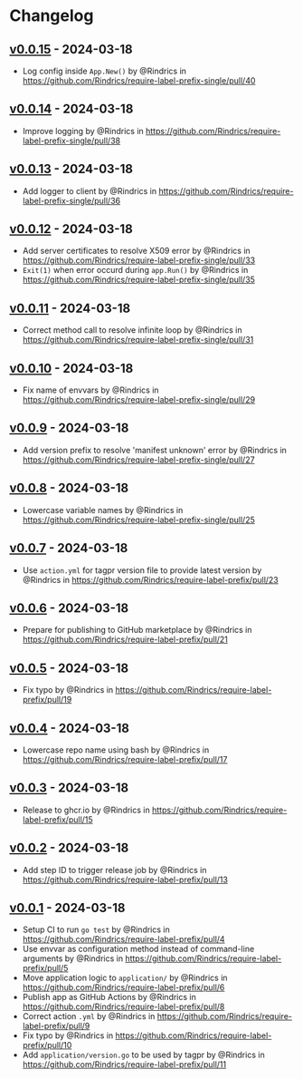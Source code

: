 # Changelog

## [v0.0.15](https://github.com/Rindrics/require-label-prefix-single/compare/v0.0.14...v0.0.15) - 2024-03-18
- Log config inside `App.New()` by @Rindrics in https://github.com/Rindrics/require-label-prefix-single/pull/40

## [v0.0.14](https://github.com/Rindrics/require-label-prefix-single/compare/v0.0.13...v0.0.14) - 2024-03-18
- Improve logging by @Rindrics in https://github.com/Rindrics/require-label-prefix-single/pull/38

## [v0.0.13](https://github.com/Rindrics/require-label-prefix-single/compare/v0.0.12...v0.0.13) - 2024-03-18
- Add logger to client by @Rindrics in https://github.com/Rindrics/require-label-prefix-single/pull/36

## [v0.0.12](https://github.com/Rindrics/require-label-prefix-single/compare/v0.0.11...v0.0.12) - 2024-03-18
- Add server certificates to resolve X509 error by @Rindrics in https://github.com/Rindrics/require-label-prefix-single/pull/33
- `Exit(1)` when error occurd during `app.Run()` by @Rindrics in https://github.com/Rindrics/require-label-prefix-single/pull/35

## [v0.0.11](https://github.com/Rindrics/require-label-prefix-single/compare/v0.0.10...v0.0.11) - 2024-03-18
- Correct method call to resolve infinite loop by @Rindrics in https://github.com/Rindrics/require-label-prefix-single/pull/31

## [v0.0.10](https://github.com/Rindrics/require-label-prefix-single/compare/v0.0.9...v0.0.10) - 2024-03-18
- Fix name of envvars by @Rindrics in https://github.com/Rindrics/require-label-prefix-single/pull/29

## [v0.0.9](https://github.com/Rindrics/require-label-prefix-single/compare/v0.0.8...v0.0.9) - 2024-03-18
- Add version prefix to resolve 'manifest unknown' error by @Rindrics in https://github.com/Rindrics/require-label-prefix-single/pull/27

## [v0.0.8](https://github.com/Rindrics/require-label-prefix-single/compare/v0.0.7...v0.0.8) - 2024-03-18
- Lowercase variable names by @Rindrics in https://github.com/Rindrics/require-label-prefix-single/pull/25

## [v0.0.7](https://github.com/Rindrics/require-label-prefix/compare/v0.0.6...v0.0.7) - 2024-03-18
- Use `action.yml` for tagpr version file to provide latest version by @Rindrics in https://github.com/Rindrics/require-label-prefix/pull/23

## [v0.0.6](https://github.com/Rindrics/require-label-prefix/compare/v0.0.5...v0.0.6) - 2024-03-18
- Prepare for publishing to GitHub marketplace by @Rindrics in https://github.com/Rindrics/require-label-prefix/pull/21

## [v0.0.5](https://github.com/Rindrics/require-label-prefix/compare/v0.0.4...v0.0.5) - 2024-03-18
- Fix typo by @Rindrics in https://github.com/Rindrics/require-label-prefix/pull/19

## [v0.0.4](https://github.com/Rindrics/require-label-prefix/compare/v0.0.3...v0.0.4) - 2024-03-18
- Lowercase repo name using bash by @Rindrics in https://github.com/Rindrics/require-label-prefix/pull/17

## [v0.0.3](https://github.com/Rindrics/require-label-prefix/compare/v0.0.2...v0.0.3) - 2024-03-18
- Release to ghcr.io by @Rindrics in https://github.com/Rindrics/require-label-prefix/pull/15

## [v0.0.2](https://github.com/Rindrics/require-label-prefix/compare/v0.0.1...v0.0.2) - 2024-03-18
- Add step ID to trigger release job by @Rindrics in https://github.com/Rindrics/require-label-prefix/pull/13

## [v0.0.1](https://github.com/Rindrics/require-label-prefix/commits/v0.0.1) - 2024-03-18
- Setup CI to run `go test` by @Rindrics in https://github.com/Rindrics/require-label-prefix/pull/4
- Use envvar as configuration method instead of command-line arguments by @Rindrics in https://github.com/Rindrics/require-label-prefix/pull/5
- Move application logic to `application/` by @Rindrics in https://github.com/Rindrics/require-label-prefix/pull/6
- Publish app as GitHub Actions  by @Rindrics in https://github.com/Rindrics/require-label-prefix/pull/8
- Correct action `.yml` by @Rindrics in https://github.com/Rindrics/require-label-prefix/pull/9
- Fix typo by @Rindrics in https://github.com/Rindrics/require-label-prefix/pull/10
- Add `application/version.go` to be used by tagpr by @Rindrics in https://github.com/Rindrics/require-label-prefix/pull/11
